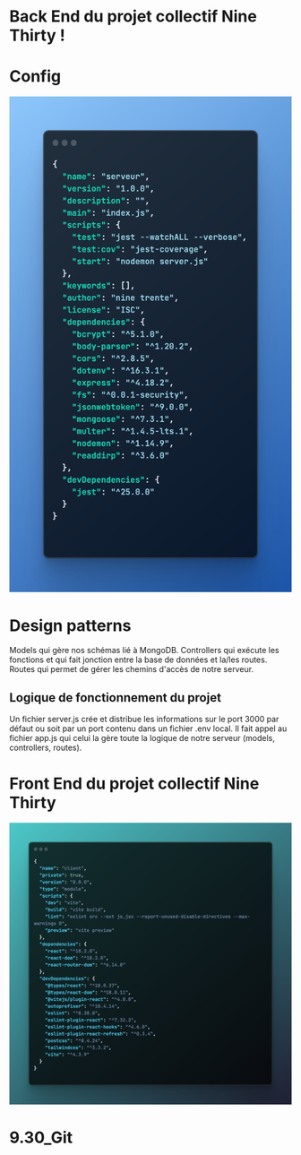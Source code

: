 # Back End du projet collectif Nine Thirty !

# Config

![App Screenshot step1](./serveur/Images/PackageJsonBack.png)

# Design patterns

Models qui gère nos schémas lié à MongoDB.
Controllers qui exécute les fonctions et qui fait jonction entre la base de données et la/les routes.
Routes qui permet de gérer les chemins d'accès de notre serveur.

## Logique de fonctionnement du projet

Un fichier server.js crée et distribue les informations sur le port 3000 par défaut ou soit par un port contenu dans un fichier .env local. Il fait appel au fichier app.js qui celui la gère toute la logique de notre serveur (models, controllers, routes).

# Front End du projet collectif Nine Thirty

![ray-so-export](./client/nine_thirty/public/assets/PackageJsonFront.png)
# 9.30_Git
